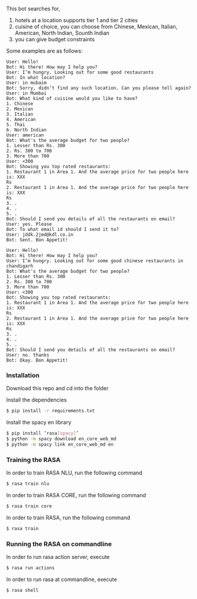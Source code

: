 This bot searches for,
1.  hotels at a location supports tier 1 and tier 2 cities
2.  cuisine of choice, you can choose from Chinese, Mexican, Italian, American, North Indian, Sounth Indian 
3.  you can give budget constraints

Some examples are as follows:
```
User: Hello!
Bot: Hi there! How may I help you?
User: I’m hungry. Looking out for some good restaurants
Bot: In what location?
User: in mubaim
Bot: Sorry, didn’t find any such location. Can you please tell again?
User: in Mumbai
Bot: What kind of cuisine would you like to have?
1. Chinese
2. Mexican
3. Italian
4. American
5. Thai
6. North Indian
User: american
Bot: What's the average budget for two people?
1. Lesser than Rs. 300
2. Rs. 300 to 700
3. More than 700
User: <300
Bot: Showing you top rated restaurants:
1. Restaurant 1 in Area 1. And the average price for two people here is: XXX
Rs
2. Restaurant 1 in Area 1. And the average price for two people here is: XXX
Rs
3. .
4. .
5. .
Bot: Should I send you details of all the restaurants on email?
User: yes. Please
Bot: To what email id should I send it to?
User: jddk.2jmd@kdl.co.in
Bot: Sent. Bon Appetit!
```

```
User: Hello!
Bot: Hi there! How may I help you?
User: I’m hungry. Looking out for some good chinese restaurants in chandigarh
Bot: What's the average budget for two people?
1. Lesser than Rs. 300
2. Rs. 300 to 700
3. More than 700
User: <300
Bot: Showing you top rated restaurants:
1. Restaurant 1 in Area 1. And the average price for two people here is: XXX
Rs
2. Restaurant 1 in Area 1. And the average price for two people here is: XXX
Rs
3. .
4. .
5. .
Bot: Should I send you details of all the restaurants on email?
User: no. thanks
Bot: Okay. Bon Appetit!
```


### Installation

Download this repo and cd into the folder

Install the dependencies
```sh
$ pip install -r requirements.txt
```
Install the spacy en library
```sh
$ pip install ‘rasa[spacy]’ 
$ python -m spacy download en_core_web_md
$ python -m spacy link en_core_web_md en 
```

### Training the RASA 

In order to train RASA NLU, run the following command

```sh
$ rasa train nlu
```

In order to train RASA CORE, run the following command

```sh
$ rasa train core
```

In order to train RASA, run the following command

```sh
$ rasa train
```

### Running the RASA on commandline

In order to run rasa action server, execute
```sh
$ rasa run actions
```


In order to run rasa at commandline, execute
```sh
$ rasa shell
```